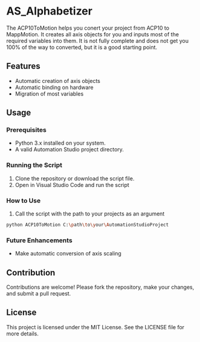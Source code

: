 # AS_Alphabetizer

The ACP10ToMotion helps you conert your project from ACP10 to MappMotion. It creates all axis objects for you and inputs most of the required variables into them.
It is not fully complete and does not get you 100% of the way to converted, but it is a good starting point.

## Features

- Automatic creation of axis objects
- Automatic binding on hardware
- Migration of most variables

## Usage

### Prerequisites
- Python 3.x installed on your system.
- A valid Automation Studio project directory.

### Running the Script

1. Clone the repository or download the script file.
2. Open in Visual Studio Code and run the script

### How to Use

1. Call the script with the path to your projects as an argument 
```bash
python ACP10ToMotion C:\path\to\your\AutomationStudioProject
```

### Future Enhancements
- Make automatic conversion of axis scaling

## Contribution
Contributions are welcome! Please fork the repository, make your changes, and submit a pull request.

## License
This project is licensed under the MIT License. See the LICENSE file for more details.